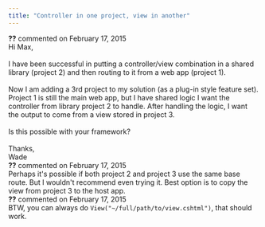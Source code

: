 ```yaml
---
title: "Controller in one project, view in another"
---
```

<div id="comment-1353530" class="discussion-comment op">
   <div class="discussion-header"><b>??</b> commented on 
      <time datetime="2015-02-17T12:25:16.927-08:00" title="2015-02-17T12:25:16.927-08:00">February 17, 2015</time>
   </div>
   <div class="discussion-message">Hi Max,<br />
<br />
I have been successful in putting a controller/view combination in a shared library (project 2) and then routing to it from a web app (project 1).<br />
<br />
Now I am adding a 3rd project to my solution (as a plug-in style feature set). Project 1 is still the main web app, but I have shared logic I want the controller from library project 2 to handle. After handling the logic, I want the output to come from a view stored in project 3.<br />
<br />
Is this possible with your framework?<br />
<br />
Thanks,<br />
Wade<br />
</div>
</div>
<div id="comment-1353531" class="discussion-comment">
   <div class="discussion-header"><b>??</b> commented on 
      <time datetime="2015-02-17T12:34:22.56-08:00" title="2015-02-17T12:34:22.56-08:00">February 17, 2015</time>
   </div>
   <div class="discussion-message">Perhaps it's possible if both project 2 and project 3 use the same base route. But I wouldn't recommend even trying it. Best option is to copy the view from project 3 to the host app.<br />
</div>
</div>
<div id="comment-1353547" class="discussion-comment">
   <div class="discussion-header"><b>??</b> commented on 
      <time datetime="2015-02-17T14:04:33.03-08:00" title="2015-02-17T14:04:33.03-08:00">February 17, 2015</time>
   </div>
   <div class="discussion-message">BTW, you can always do <code>View(&quot;~/full/path/to/view.cshtml&quot;)</code>, that should work.<br />
</div>
</div>